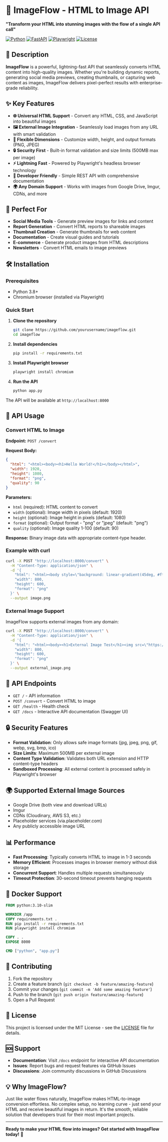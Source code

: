 # 🌊 ImageFlow - HTML to Image API

**"Transform your HTML into stunning images with the flow of a single API call"**

[![Python](https://img.shields.io/badge/Python-3.8+-blue.svg)](https://python.org)
[![FastAPI](https://img.shields.io/badge/FastAPI-0.104+-green.svg)](https://fastapi.tiangolo.com)
[![Playwright](https://img.shields.io/badge/Playwright-1.40+-red.svg)](https://playwright.dev)
[![License](https://img.shields.io/badge/License-MIT-yellow.svg)](LICENSE)

## 📖 Description

**ImageFlow** is a powerful, lightning-fast API that seamlessly converts HTML content into high-quality images. Whether you're building dynamic reports, generating social media previews, creating thumbnails, or capturing web content as images, ImageFlow delivers pixel-perfect results with enterprise-grade reliability.

## ✨ Key Features

- **🌐 Universal HTML Support** - Convert any HTML, CSS, and JavaScript into beautiful images
- **🖼️ External Image Integration** - Seamlessly load images from any URL with smart validation
- **📐 Flexible Dimensions** - Customize width, height, and output formats (PNG, JPEG)
- **🔒 Security First** - Built-in format validation and size limits (500MB max per image)
- **⚡ Lightning Fast** - Powered by Playwright's headless browser technology
- **🎯 Developer Friendly** - Simple REST API with comprehensive documentation
- **🌍 Any Domain Support** - Works with images from Google Drive, Imgur, CDNs, and more

## 🚀 Perfect For

- **Social Media Tools** - Generate preview images for links and content
- **Report Generation** - Convert HTML reports to shareable images
- **Thumbnail Creation** - Generate thumbnails for web content
- **Documentation** - Create visual guides and tutorials
- **E-commerce** - Generate product images from HTML descriptions
- **Newsletters** - Convert HTML emails to image previews

## 🛠️ Installation

### Prerequisites

- Python 3.8+
- Chromium browser (installed via Playwright)

### Quick Start

1. **Clone the repository**
   ```bash
   git clone https://github.com/yourusername/imageflow.git
   cd imageflow
   ```

2. **Install dependencies**
   ```bash
   pip install -r requirements.txt
   ```

3. **Install Playwright browser**
   ```bash
   playwright install chromium
   ```

4. **Run the API**
   ```bash
   python app.py
   ```

The API will be available at `http://localhost:8000`

## 📡 API Usage

### Convert HTML to Image

**Endpoint:** `POST /convert`

**Request Body:**
```json
{
  "html": "<html><body><h1>Hello World!</h1></body></html>",
  "width": 1920,
  "height": 1080,
  "format": "png",
  "quality": 90
}
```

**Parameters:**
- `html` (required): HTML content to convert
- `width` (optional): Image width in pixels (default: 1920)
- `height` (optional): Image height in pixels (default: 1080)
- `format` (optional): Output format - "png" or "jpeg" (default: "png")
- `quality` (optional): Image quality 1-100 (default: 90)

**Response:** Binary image data with appropriate content-type header.

### Example with curl

```bash
curl -X POST "http://localhost:8000/convert" \
  -H "Content-Type: application/json" \
  -d '{
    "html": "<html><body style=\"background: linear-gradient(45deg, #ff6b6b, #4ecdc4); color: white; font-family: Arial; text-align: center; padding: 50px;\"><h1>Hello ImageFlow!</h1><p>Beautiful gradient background!</p></body></html>",
    "width": 800,
    "height": 600,
    "format": "png"
  }' \
  --output image.png
```

### External Image Support

ImageFlow supports external images from any domain:

```bash
curl -X POST "http://localhost:8000/convert" \
  -H "Content-Type: application/json" \
  -d '{
    "html": "<html><body><h1>External Image Test</h1><img src=\"https://via.placeholder.com/400x300\" alt=\"Test Image\"></body></html>",
    "width": 800,
    "height": 600,
    "format": "png"
  }' \
  --output external_image.png
```

## 🔧 API Endpoints

- `GET /` - API information
- `POST /convert` - Convert HTML to image
- `GET /health` - Health check
- `GET /docs` - Interactive API documentation (Swagger UI)

## 🔒 Security Features

- **Format Validation**: Only allows safe image formats (jpg, jpeg, png, gif, webp, svg, bmp, ico)
- **Size Limits**: Maximum 500MB per external image
- **Content Type Validation**: Validates both URL extension and HTTP content-type headers
- **Sandboxed Processing**: All external content is processed safely in Playwright's browser

## 🌍 Supported External Image Sources

- Google Drive (both view and download URLs)
- Imgur
- CDNs (Cloudinary, AWS S3, etc.)
- Placeholder services (via.placeholder.com)
- Any publicly accessible image URL

## 📊 Performance

- **Fast Processing**: Typically converts HTML to image in 1-3 seconds
- **Memory Efficient**: Processes images in browser memory without disk storage
- **Concurrent Support**: Handles multiple requests simultaneously
- **Timeout Protection**: 30-second timeout prevents hanging requests

## 🐳 Docker Support

```dockerfile
FROM python:3.10-slim

WORKDIR /app
COPY requirements.txt .
RUN pip install -r requirements.txt
RUN playwright install chromium

COPY . .
EXPOSE 8000

CMD ["python", "app.py"]
```

## 🤝 Contributing

1. Fork the repository
2. Create a feature branch (`git checkout -b feature/amazing-feature`)
3. Commit your changes (`git commit -m 'Add some amazing feature'`)
4. Push to the branch (`git push origin feature/amazing-feature`)
5. Open a Pull Request

## 📄 License

This project is licensed under the MIT License - see the [LICENSE](LICENSE) file for details.

## 🆘 Support

- **Documentation**: Visit `/docs` endpoint for interactive API documentation
- **Issues**: Report bugs and request features via GitHub Issues
- **Discussions**: Join community discussions in GitHub Discussions

## 💡 Why ImageFlow?

Just like water flows naturally, ImageFlow makes HTML-to-image conversion effortless. No complex setup, no learning curve - just send your HTML and receive beautiful images in return. It's the smooth, reliable solution that developers trust for their most important projects.

---

**Ready to make your HTML flow into images? Get started with ImageFlow today!** 🚀